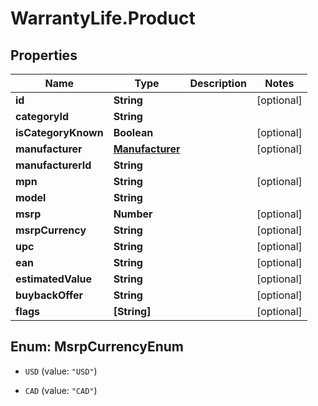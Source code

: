 # WarrantyLife.Product

## Properties
Name | Type | Description | Notes
------------ | ------------- | ------------- | -------------
**id** | **String** |  | [optional] 
**categoryId** | **String** |  | 
**isCategoryKnown** | **Boolean** |  | [optional] 
**manufacturer** | [**Manufacturer**](Manufacturer.md) |  | [optional] 
**manufacturerId** | **String** |  | 
**mpn** | **String** |  | [optional] 
**model** | **String** |  | 
**msrp** | **Number** |  | [optional] 
**msrpCurrency** | **String** |  | [optional] 
**upc** | **String** |  | [optional] 
**ean** | **String** |  | [optional] 
**estimatedValue** | **String** |  | [optional] 
**buybackOffer** | **String** |  | [optional] 
**flags** | **[String]** |  | [optional] 


<a name="MsrpCurrencyEnum"></a>
## Enum: MsrpCurrencyEnum


* `USD` (value: `"USD"`)

* `CAD` (value: `"CAD"`)




